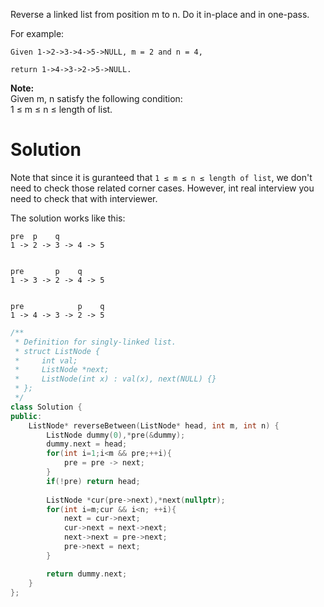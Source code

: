 Reverse a linked list from position m to n. Do it in-place and in one-pass.  

For example:

```
Given 1->2->3->4->5->NULL, m = 2 and n = 4,

return 1->4->3->2->5->NULL.
```

__Note:__  
Given m, n satisfy the following condition:  
1 ≤ m ≤ n ≤ length of list.  

# Solution

Note that since it is guranteed that ```1 ≤ m ≤ n ≤ length of list```, we don't need to check those related corner cases. However, int real interview you need to check that with interviewer.

The solution works like this:  

```
pre  p    q
1 -> 2 -> 3 -> 4 -> 5


pre       p    q
1 -> 3 -> 2 -> 4 -> 5


pre            p    q
1 -> 4 -> 3 -> 2 -> 5

```


```cpp
/**
 * Definition for singly-linked list.
 * struct ListNode {
 *     int val;
 *     ListNode *next;
 *     ListNode(int x) : val(x), next(NULL) {}
 * };
 */
class Solution {
public:
    ListNode* reverseBetween(ListNode* head, int m, int n) {
        ListNode dummy(0),*pre(&dummy);
        dummy.next = head;
        for(int i=1;i<m && pre;++i){
            pre = pre -> next;
        }
        if(!pre) return head;
       
        ListNode *cur(pre->next),*next(nullptr);
        for(int i=m;cur && i<n; ++i){
            next = cur->next;
            cur->next = next->next;
            next->next = pre->next;
            pre->next = next;
        }

        return dummy.next;
    }
};
```
